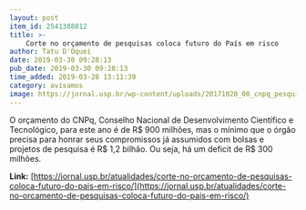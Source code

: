 ```yaml
---
layout: post
item_id: 2541388812
title: >-
    Corte no orçamento de pesquisas coloca futuro do País em risco
author: Tatu D'Oquei
date: 2019-03-30 09:28:13
pub_date: 2019-03-30 09:28:13
time_added: 2019-03-28 13:11:39
category: avisamos
image: https://jornal.usp.br/wp-content/uploads/20171020_00_cnpq_pesquisa_ciencia.jpg
---
```


O orçamento do CNPq, Conselho Nacional de Desenvolvimento Científico e Tecnológico, para este ano é de R$ 900 milhões, mas o mínimo que o órgão precisa para honrar seus compromissos já assumidos com bolsas e projetos de pesquisa é R$ 1,2 bilhão. Ou seja, há um deficit de R$ 300 milhões.

**Link:** [https://jornal.usp.br/atualidades/corte-no-orcamento-de-pesquisas-coloca-futuro-do-pais-em-risco/](https://jornal.usp.br/atualidades/corte-no-orcamento-de-pesquisas-coloca-futuro-do-pais-em-risco/)


